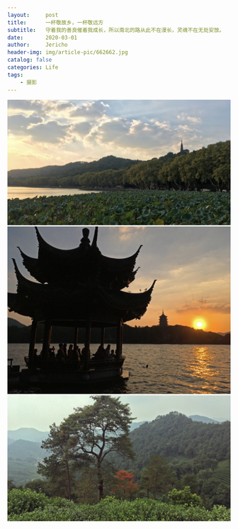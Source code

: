```yaml
---
layout:     post
title:      一杯敬故乡，一杯敬远方
subtitle:   守着我的善良催着我成长，所以南北的路从此不在漫长，灵魂不在无处安放。     ——毛不易《消愁》
date:       2020-03-01
author:     Jericho
header-img: img/article-pic/662662.jpg
catalog: false
categories: Life
tags:
    - 摄影
---
```

![杭州 西湖 保俶塔](/img/一杯敬故乡，一杯敬远方/IMG_7345.JPG)
![杭州 西湖 雷峰塔](/img/一杯敬故乡，一杯敬远方/IMG_7362.JPG)
![杭州 十里锒铛](/img/一杯敬故乡，一杯敬远方/IMG_7313.JPG)